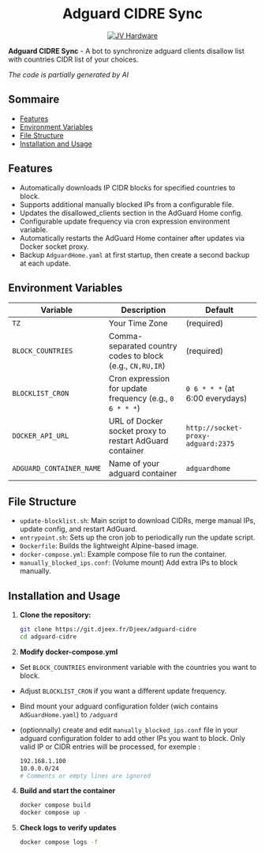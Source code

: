 <h1 align="center"> Adguard CIDRE Sync</h1>
<div align="center">
    <a href="https://discord.gg/gxffg3GA96">
        <img src="https://img.shields.io/badge/JV%20hardware-rejoindre-green?style=flat-square&logo=discord&logoColor=%23fff" alt="JV Hardware">
    </a>
</div>

**Adguard CIDRE Sync** - A bot to synchronize adguard clients disallow list with countries CIDR list of your choices.

*The code is partially generated by AI*

## Sommaire

- [Features](#features)
- [Environment Variables](#environment-variables)
- [File Structure](#file-structure)
- [Installation and Usage](#nstallation-and-usage)

## Features

- Automatically downloads IP CIDR blocks for specified countries to block.
- Supports additional manually blocked IPs from a configurable file.
- Updates the disallowed_clients section in the AdGuard Home config.
- Configurable update frequency via cron expression environment variable.
- Automatically restarts the AdGuard Home container after updates via Docker socket proxy.
- Backup `AdguardHome.yaml` at first startup, then create a second backup at each update.

## Environment Variables

| Variable            | Description                                                | Default                           |
| ------------------- | ---------------------------------------------------------- | --------------------------------- |
| `TZ`    | Your Time Zone    | (required) |
| `BLOCK_COUNTRIES`   | Comma-separated country codes to block (e.g., `CN,RU,IR`)  | (required)                        |
| `BLOCKLIST_CRON`    | Cron expression for update frequency (e.g., `0 6 * * *`) | `0 6 * * *` (at 6:00 everydays)          |
| `DOCKER_API_URL`    | URL of Docker socket proxy to restart AdGuard container    | `http://socket-proxy-adguard:2375` |
| `ADGUARD_CONTAINER_NAME`    | Name of your adguard container    | `adguardhome` |


## File Structure

- `update-blocklist.sh`: Main script to download CIDRs, merge manual IPs, update config, and restart AdGuard.
- `entrypoint.sh`: Sets up the cron job to periodically run the update script.
- `Dockerfile`: Builds the lightweight Alpine-based image.
- `docker-compose.yml`: Example compose file to run the container.
- `manually_blocked_ips.conf`: (Volume mount) Add extra IPs to block manually.

## Installation and Usage

1. **Clone the repository:**

    ```bash
    git clone https://git.djeex.fr/Djeex/adguard-cidre
    cd adguard-cidre
    ```
2. **Modify docker-compose.yml**

- Set `BLOCK_COUNTRIES` environment variable with the countries you want to block.
- Adjust `BLOCKLIST_CRON` if you want a different update frequency.
- Bind mount your adguard configuration folder (wich contains `AdGuardHome.yaml`) to `/adguard`
- (optionnally) create and edit `manually_blocked_ips.conf` file in your adguard configuration folder to add other IPs you want to block. Only valid IP or CIDR entries will be processed, for exemple :

    ```bash
    192.168.1.100
    10.0.0.0/24
    # Comments or empty lines are ignored
    ```

4. **Build and start the container**

    ```bash
    docker compose build
    docker compose up -
    ```
5. **Check logs to verify updates**

   ```bash
   docker compose logs -f
   ```

